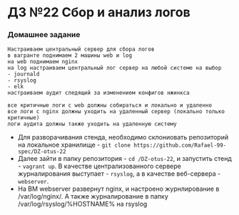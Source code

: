 # ДЗ №22 Сбор и анализ логов
### Домашнее задание
```
Настраиваем центральный сервер для сбора логов
в вагранте поднимаем 2 машины web и log
на web поднимаем nginx
на log настраиваем центральный лог сервер на любой системе на выбор
- journald
- rsyslog
- elk
настраиваем аудит следящий за изменением конфигов нжинкса

все критичные логи с web должны собираться и локально и удаленно
все логи с nginx должны уходить на удаленный сервер (локально только критичные)
логи аудита должны также уходить на удаленную систему
```
- Для разворачивания стенда, необходимо склониовать репозиторий на локальное хранилище - ```git clone https://github.com/Rafael-99-spec/DZ-otus-22```
- Далее зайти в папку репозитория - ```cd /DZ-otus-22```, и запустить стенд - ```vagrant up```. В качестве централизованного сервере журналирования выступает - ```rsyslog```,
а в качестве веб-сервера - ```webserver```.
- На ВМ webserver развернут nginx, и настроено журнлирование в /var/log/nginx/. А также журналирование в папку /var/log/rsyslog/%HOSTNAME% на rsyslog 
